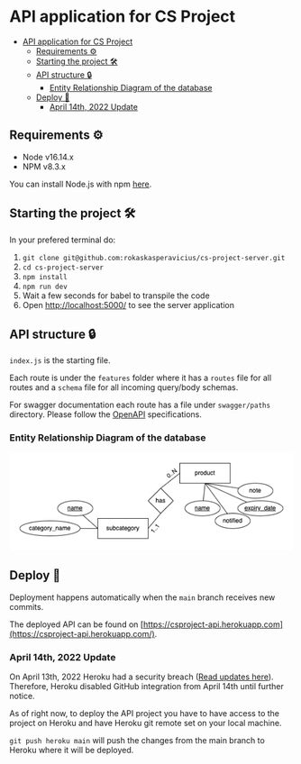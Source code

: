 # API application for CS Project

- [API application for CS Project](#api-application-for-cs-project)
  - [Requirements ⚙️](#requirements-️)
  - [Starting the project 🛠](#starting-the-project-)
  - [API structure 🔒](#api-structure-)
    - [Entity Relationship Diagram of the database](#entity-relationship-diagram-of-the-database)
  - [Deploy 🚀](#deploy-)
    - [April 14th, 2022 Update](#april-14th-2022-update)

## Requirements ⚙️

- Node v16.14.x
- NPM v8.3.x

You can install Node.js with npm [here](https://nodejs.org/download/release/v16.14.0/).

## Starting the project 🛠

In your prefered terminal do:

1. `git clone git@github.com:rokaskasperavicius/cs-project-server.git`
2. `cd cs-project-server`
3. `npm install`
4. `npm run dev`
5. Wait a few seconds for babel to transpile the code
6. Open [http://localhost:5000/](http://localhost:5000/) to see the server application

## API structure 🔒

`index.js` is the starting file.

Each route is under the `features` folder where it has a `routes` file for all routes and a `schema` file for all incoming query/body schemas.

For swagger documentation each route has a file under `swagger/paths` directory. Please follow the [OpenAPI](https://swagger.io/specification/) specifications.

### Entity Relationship Diagram of the database

![ER Diagram](public/ER.png?raw=true 'Title')

## Deploy 🚀

Deployment happens automatically when the `main` branch receives new commits.

The deployed API can be found on [https://csproject-api.herokuapp.com](https://csproject-api.herokuapp.com/).

### April 14th, 2022 Update

On April 13th, 2022 Heroku had a security breach ([Read updates here](https://status.heroku.com/incidents/2413)). Therefore, Heroku disabled GitHub integration from April 14th until further notice.

As of right now, to deploy the API project you have to have access to the project on Heroku and have Heroku git remote set on your local machine.

`git push heroku main` will push the changes from the main branch to Heroku where it will be deployed.
